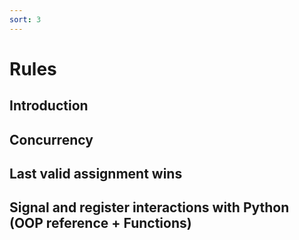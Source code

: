 ```yaml
---
sort: 3
---
```


# Rules
## Introduction
## Concurrency
## Last valid assignment wins
## Signal and register interactions with Python (OOP reference + Functions)